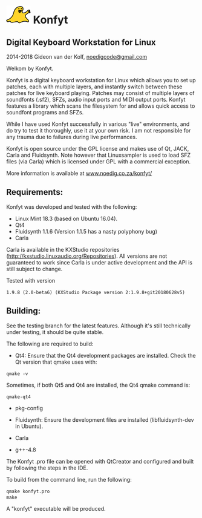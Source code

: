 ![Konfyt Logo](icons/konfytReadmeLogo.png)
Konfyt
======
Digital Keyboard Workstation for Linux
--------------------------------------

2014-2018 Gideon van der Kolf, noedigcode@gmail.com

Welkom by Konfyt.

Konfyt is a digital keyboard workstation for Linux which allows you to set up
patches, each with multiple layers, and instantly switch between these patches
for live keyboard playing. Patches may consist of multiple layers of soundfonts
(.sf2), SFZs, audio input ports and MIDI output ports. Konfyt features a library
which scans the filesystem for and allows quick access to soundfont programs and
SFZs.

While I have used Konfyt successfully in various "live" environments, and do try
to test it thoroughly, use it at your own risk. I am not responsible for any trauma
due to failures during live performances.

Konfyt is open source under the GPL license and makes use of Qt, JACK, Carla and
Fluidsynth. Note however that Linuxsampler is used to load SFZ files (via Carla)
which is licensed under GPL with a commercial exception.

More information is available at www.noedig.co.za/konfyt/


Requirements:
-------------
Konfyt was developed and tested with the following:
* Linux Mint 18.3 (based on Ubuntu 16.04).
* Qt4
* Fluidsynth 1.1.6 (Version 1.1.5 has a nasty polyphony bug)
* Carla

Carla is available in the KXStudio repositories (http://kxstudio.linuxaudio.org/Repositories).
All versions are not guaranteed to work since Carla is under active development and the API is still subject to change.

Tested with version
```
1.9.8 (2.0-beta6) (KXStudio Package version 2:1.9.8+git20180628v5)
```


Building:
---------
See the testing branch for the latest features. Although it's still technically
under testing, it should be quite stable.

The following are required to build:

* Qt4: Ensure that the Qt4 development packages are installed.
Check the Qt version that qmake uses with:
```
qmake -v
```

Sometimes, if both Qt5 and Qt4 are installed, the Qt4 qmake command is:
```
qmake-qt4
```

* pkg-config

* Fluidsynth: Ensure the development files are installed (libfluidsynth-dev in Ubuntu).

* Carla

* g++-4.8


The Konfyt .pro file can be opened with QtCreator and configured and built by following
the steps in the IDE.

To build from the command line, run the following:
```
qmake konfyt.pro
make
```

A "konfyt" executable will be produced.


